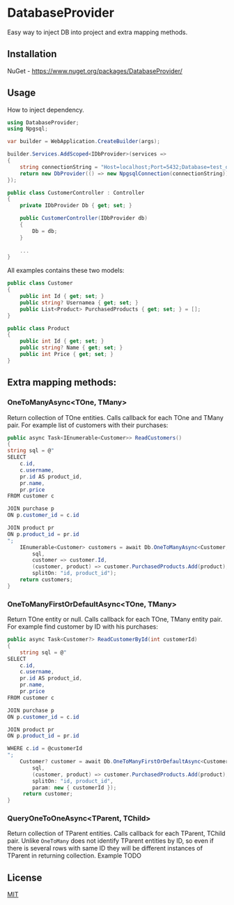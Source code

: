 # DatabaseProvider

Easy way to inject DB into project and extra mapping methods.

## Installation

NuGet - https://www.nuget.org/packages/DatabaseProvider/

## Usage

How to inject dependency.

```csharp
using DatabaseProvider;
using Npgsql;

var builder = WebApplication.CreateBuilder(args);

builder.Services.AddScoped<IDbProvider>(services =>
{
    string connectionString = "Host=localhost;Port=5432;Database=test_db;Username=postgres;Password=password123";
    return new DbProvider(() => new NpgsqlConnection(connectionString));
});
```

```csharp
public class CustomerController : Controller
{
    private IDbProvider Db { get; set; }

    public CustomerController(IDbProvider db)
    {
        Db = db;
    }
    
    ...
}
```

All examples contains these two models:

```csharp
public class Customer
{
    public int Id { get; set; }
    public string? Usernamea { get; set; }
    public List<Product> PurchasedProducts { get; set; } = [];
}
```
```csharp
public class Product
{
    public int Id { get; set; }
    public string? Name { get; set; }
    public int Price { get; set; }
}
```

## Extra mapping methods:

### OneToManyAsync<TOne, TMany>
Return collection of TOne entities. Calls callback for each TOne and TMany pair. For example list of customers with their purchases:


```csharp
public async Task<IEnumerable<Customer>> ReadCustomers()
{
string sql = @"
SELECT
    c.id,
    c.username,
    pr.id AS product_id,
    pr.name,
    pr.price
FROM customer c

JOIN purchase p
ON p.customer_id = c.id

JOIN product pr
ON p.product_id = pr.id
";
    IEnumerable<Customer> customers = await Db.OneToManyAsync<Customer, Product>(
        sql,
        customer => customer.Id,
        (customer, product) => customer.PurchasedProducts.Add(product), // <- Callback
        splitOn: "id, product_id");
    return customers;
}
```

### OneToManyFirstOrDefaultAsync<TOne, TMany>
Return TOne entity or null. Calls callback for each TOne, TMany entity pair. For example find customer by ID with his purchases:

```csharp
public async Task<Customer?> ReadCustomerById(int customerId)
{
    string sql = @"
SELECT
    c.id,
    c.username,
    pr.id AS product_id,
    pr.name,
    pr.price
FROM customer c

JOIN purchase p
ON p.customer_id = c.id

JOIN product pr
ON p.product_id = pr.id

WHERE c.id = @customerId
";
    Customer? customer = await Db.OneToManyFirstOrDefaultAsync<Customer, Product>(
        sql,
        (customer, product) => customer.PurchasedProducts.Add(product), // <- Callback
        splitOn: "id, product_id",
        param: new { customerId });
     return customer;
}
```

### QueryOneToOneAsync<TParent, TChild>
Return collection of TParent entities. Calls callback for each TParent, TChild pair. Unlike ```OneToMany``` does not identify TParent entities by ID, so even if there is several rows with same ID they will be different instances of TParent in returning collection. Example TODO

## License

[MIT](https://choosealicense.com/licenses/mit/)